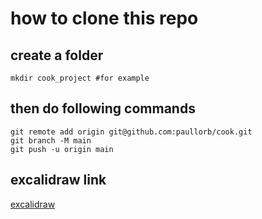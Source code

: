 # how to clone this repo

## create a folder
```
mkdir cook_project #for example
```
## then do following commands
```
git remote add origin git@github.com:paullorb/cook.git
git branch -M main
git push -u origin main
```
## excalidraw link
[excalidraw](https://excalidraw.com/#room=4eae2ef32855340fabef,lrZlZmDwxMLgp89lHShhTQ)
